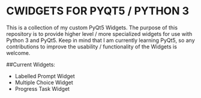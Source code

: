 # CWIDGETS FOR PYQT5 / PYTHON 3

This is a collection of my custom PyQt5 Widgets. The purpose of this repository is to provide higher level / more specialized widgets for use with Python 3 and PyQt5. Keep in mind that I am currently learning PyQt5, so any contributions to improve the usability / functionality of the Widgets is welcome.

##Current Widgets:
  * Labelled Prompt Widget
  * Multiple Choice Widget
  * Progress Task Widget
